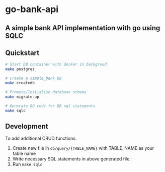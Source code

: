 # go-bank-api

## A simple bank API implementation with go using SQLC

## Quickstart

```bash
# Start DB container with docker in backgroud
make postgres

# Create a simple_bank DB
make createdb

# Promote/Initialise database schema
make migrate-up

# Generate GO code for DB sql statements
make sqlc
```

## Development

To add additional CRUD functions.

1.  Create new file in `db/query/{TABLE_NAME}` with TABLE_NAME as your table name
2.  Write necessary SQL statements in above generated file.
3.  Run `make sqlc`
